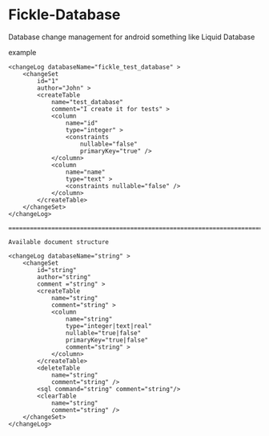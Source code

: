 Fickle-Database
===============

Database change management for android something like Liquid Database


example

	<changeLog databaseName="fickle_test_database" >
		<changeSet
		    id="1"
		    author="John" >
		    <createTable
		        name="test_database"
		        comment="I create it for tests" >
		        <column
		            name="id"
		            type="integer" >
		            <constraints
		                nullable="false"
		                primaryKey="true" />
		        </column>
		        <column
		            name="name"
		            type="text" >
		            <constraints nullable="false" />
		        </column>
		    </createTable>
		</changeSet>
	</changeLog>

	=======================================================================

	Available document structure

	<changeLog databaseName="string" >
		<changeSet
		    id="string" 
		    author="string"
		    comment ="string" >
		    <createTable
		        name="string"
		        comment="string" >
		        <column
		            name="string"
		            type="integer|text|real"
		            nullable="true|false"
		            primaryKey="true|false"
		            comment="string" >
		        </column>
		    </createTable>
		    <deleteTable 
		    	name="string"
		    	comment="string" />
		    <sql command="string" comment="string"/>
		    <clearTable
		    	name="string"
		    	comment="string" />
		</changeSet>
	</changeLog>
